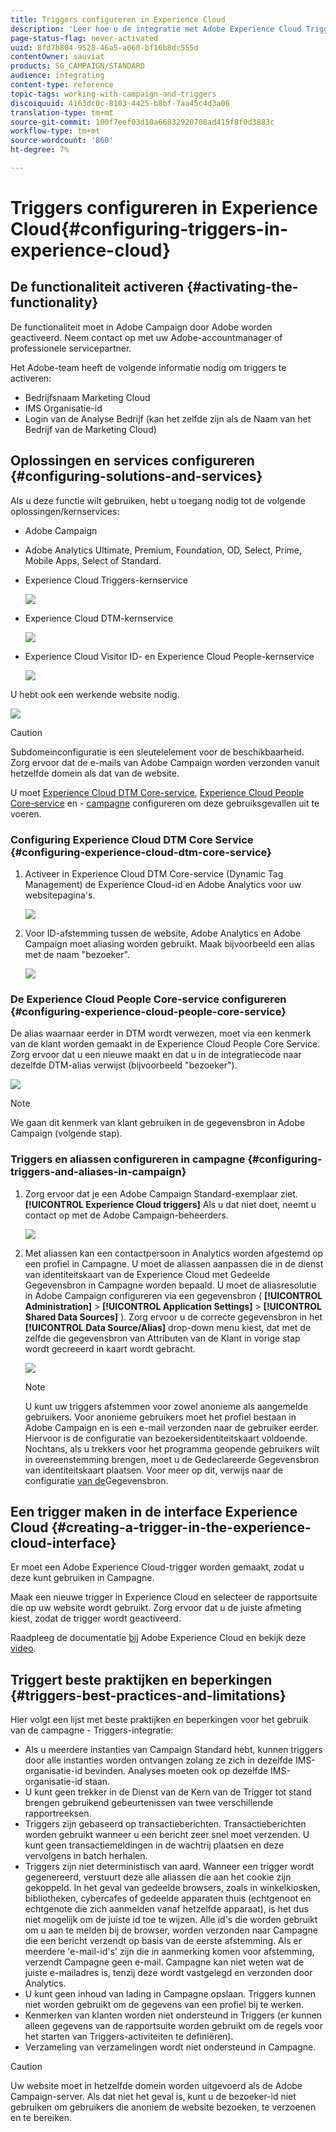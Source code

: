 ```yaml
---
title: Triggers configureren in Experience Cloud
description: 'Leer hoe u de integratie met Adobe Experience Cloud Triggers configureert om persoonlijke leveringen naar uw klanten te sturen op basis van hun eerdere gedrag. '
page-status-flag: never-activated
uuid: 8fd7b804-9528-46a5-a060-bf16b8dc555d
contentOwner: sauviat
products: SG_CAMPAIGN/STANDARD
audience: integrating
content-type: reference
topic-tags: working-with-campaign-and-triggers
discoiquuid: 4163dc0c-8103-4425-b8bf-7aa45c4d3a06
translation-type: tm+mt
source-git-commit: 100f7eef03d10a66832920708ad415f8f0d3883c
workflow-type: tm+mt
source-wordcount: '860'
ht-degree: 7%

---
```



# Triggers configureren in Experience Cloud{#configuring-triggers-in-experience-cloud}

## De functionaliteit activeren {#activating-the-functionality}

De functionaliteit moet in Adobe Campaign door Adobe worden geactiveerd. Neem contact op met uw Adobe-accountmanager of professionele servicepartner.

Het Adobe-team heeft de volgende informatie nodig om triggers te activeren:

* Bedrijfsnaam Marketing Cloud
* IMS Organisatie-id
* Login van de Analyse Bedrijf (kan het zelfde zijn als de Naam van het Bedrijf van de Marketing Cloud)

## Oplossingen en services configureren {#configuring-solutions-and-services}

Als u deze functie wilt gebruiken, hebt u toegang nodig tot de volgende oplossingen/kernservices:

* Adobe Campaign
* Adobe Analytics Ultimate, Premium, Foundation, OD, Select, Prime, Mobile Apps, Select of Standard.
* Experience Cloud Triggers-kernservice

   ![](assets/trigger_uc_prereq_1.png)

* Experience Cloud DTM-kernservice

   ![](assets/trigger_uc_prereq_2.png)

* Experience Cloud Visitor ID- en Experience Cloud People-kernservice

   ![](assets/trigger_uc_prereq_3.png)

U hebt ook een werkende website nodig.

![](assets/trigger_uc_prereq_4.png)

>[!CAUTION]
>
>Subdomeinconfiguratie is een sleutelelement voor de beschikbaarheid. Zorg ervoor dat de e-mails van Adobe Campaign worden verzonden vanuit hetzelfde domein als dat van de website.

U moet [Experience Cloud DTM Core-service](#configuring-experience-cloud-dtm-core-service), [Experience Cloud People Core-service](#configuring-experience-cloud-people-core-service) en - [campagne](#configuring-triggers-and-aliases-in-campaign) configureren om deze gebruiksgevallen uit te voeren.

### Configuring Experience Cloud DTM Core Service {#configuring-experience-cloud-dtm-core-service}

1. Activeer in Experience Cloud DTM Core-service (Dynamic Tag Management) de Experience Cloud-id en Adobe Analytics voor uw websitepagina&#39;s.

   ![](assets/trigger_uc_conf_1.png)

1. Voor ID-afstemming tussen de website, Adobe Analytics en Adobe Campaign moet aliasing worden gebruikt. Maak bijvoorbeeld een alias met de naam &quot;bezoeker&quot;.

   ![](assets/trigger_uc_conf_2.png)

### De Experience Cloud People Core-service configureren {#configuring-experience-cloud-people-core-service}

De alias waarnaar eerder in DTM wordt verwezen, moet via een kenmerk van de klant worden gemaakt in de Experience Cloud People Core Service. Zorg ervoor dat u een nieuwe maakt en dat u in de integratiecode naar dezelfde DTM-alias verwijst (bijvoorbeeld &quot;bezoeker&quot;).

![](assets/trigger_uc_conf_3.png)

>[!NOTE]
>
>We gaan dit kenmerk van klant gebruiken in de gegevensbron in Adobe Campaign (volgende stap).

### Triggers en aliassen configureren in campagne {#configuring-triggers-and-aliases-in-campaign}

1. Zorg ervoor dat je een Adobe Campaign Standard-exemplaar ziet. **[!UICONTROL Experience Cloud triggers]** Als u dat niet doet, neemt u contact op met de Adobe Campaign-beheerders.

   ![](assets/remarketing_1.png)

1. Met aliassen kan een contactpersoon in Analytics worden afgestemd op een profiel in Campagne. U moet de aliassen aanpassen die in de dienst van identiteitskaart van de Experience Cloud met Gedeelde Gegevensbron in Campagne worden bepaald. U moet de aliasresolutie in Adobe Campaign configureren via een gegevensbron ( **[!UICONTROL Administration]** > **[!UICONTROL Application Settings]** > **[!UICONTROL Shared Data Sources]** ). Zorg ervoor u de correcte gegevensbron in het **[!UICONTROL Data Source/Alias]** drop-down menu kiest, dat met de zelfde die gegevensbron van Attributen van de Klant in vorige stap wordt gecreeerd in kaart wordt gebracht.

   ![](assets/trigger_uc_conf_5.png)

   >[!NOTE]
   >
   >U kunt uw triggers afstemmen voor zowel anonieme als aangemelde gebruikers. Voor anonieme gebruikers moet het profiel bestaan in Adobe Campaign en is een e-mail verzonden naar de gebruiker eerder. Hiervoor is de configuratie van bezoekersidentiteitskaart voldoende. Nochtans, als u trekkers voor het programma geopende gebruikers wilt in overeenstemming brengen, moet u de Gedeclareerde Gegevensbron van identiteitskaart plaatsen. Voor meer op dit, verwijs naar de configuratie [van de](../../integrating/using/provisioning-and-configuring-integration-with-audience-manager-or-people-core-service.md#step-2--configure-the-data-sources)Gegevensbron.

## Een trigger maken in de interface Experience Cloud {#creating-a-trigger-in-the-experience-cloud-interface}

Er moet een Adobe Experience Cloud-trigger worden gemaakt, zodat u deze kunt gebruiken in Campagne.

Maak een nieuwe trigger in Experience Cloud en selecteer de rapportsuite die op uw website wordt gebruikt. Zorg ervoor dat u de juiste afmeting kiest, zodat de trigger wordt geactiveerd.

Raadpleeg de documentatie [bij](https://docs.adobe.com/content/help/nl-NL/core-services/interface/activation/triggers.html) Adobe Experience Cloud en bekijk deze [video](https://helpx.adobe.com/marketing-cloud/how-to/email-marketing.html#step-two).

## Triggert beste praktijken en beperkingen {#triggers-best-practices-and-limitations}

Hier volgt een lijst met beste praktijken en beperkingen voor het gebruik van de campagne - Triggers-integratie:

* Als u meerdere instanties van Campaign Standard hebt, kunnen triggers door alle instanties worden ontvangen zolang ze zich in dezelfde IMS-organisatie-id bevinden. Analyses moeten ook op dezelfde IMS-organisatie-id staan.
* U kunt geen trekker in de Dienst van de Kern van de Trigger tot stand brengen gebruikend gebeurtenissen van twee verschillende rapportreeksen.
* Triggers zijn gebaseerd op transactieberichten. Transactieberichten worden gebruikt wanneer u een bericht zeer snel moet verzenden. U kunt geen transactiemeldingen in de wachtrij plaatsen en deze vervolgens in batch herhalen.
* Triggers zijn niet deterministisch van aard. Wanneer een trigger wordt gegenereerd, verstuurt deze alle aliassen die aan het cookie zijn gekoppeld. In het geval van gedeelde browsers, zoals in winkelkiosken, bibliotheken, cybercafes of gedeelde apparaten thuis (echtgenoot en echtgenote die zich aanmelden vanaf hetzelfde apparaat), is het dus niet mogelijk om de juiste id toe te wijzen. Alle id&#39;s die worden gebruikt om u aan te melden bij de browser, worden verzonden naar Campagne die een bericht verzendt op basis van de eerste afstemming. Als er meerdere &#39;e-mail-id&#39;s&#39; zijn die in aanmerking komen voor afstemming, verzendt Campagne geen e-mail. Campagne kan niet weten wat de juiste e-mailadres is, tenzij deze wordt vastgelegd en verzonden door Analytics.
* U kunt geen inhoud van lading in Campagne opslaan. Triggers kunnen niet worden gebruikt om de gegevens van een profiel bij te werken.
* Kenmerken van klanten worden niet ondersteund in Triggers (er kunnen alleen gegevens van de rapportsuite worden gebruikt om de regels voor het starten van Triggers-activiteiten te definiëren).
* Verzameling van verzamelingen wordt niet ondersteund in Campagne.

>[!CAUTION]
>
>Uw website moet in hetzelfde domein worden uitgevoerd als de Adobe Campaign-server. Als dat niet het geval is, kunt u de bezoeker-id niet gebruiken om gebruikers die anoniem de website bezoeken, te verzoenen en te bereiken.

